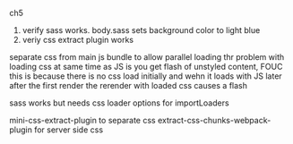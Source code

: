 ch5 

1) verify sass works. body.sass sets background color to light blue
2) veriy css extract plugin works


separate css from main js bundle to allow parallel loading
thr problem with loading css at same time as JS is you get flash of unstyled content, FOUC
this is because there is no css load initially and wehn it loads with JS later after the first render the rerender with loaded css causes a flash

sass works but needs css loader options for importLoaders


mini-css-extract-plugin to separate css
extract-css-chunks-webpack-plugin for server side css

